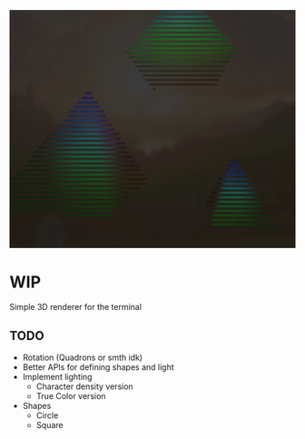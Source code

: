 ![Spinning pyramids](./assets/pyramids.gif)

# WIP

Simple 3D renderer for the terminal

## TODO

- Rotation (Quadrons or smth idk)
- Better APIs for defining shapes and light
- Implement lighting
    - Character density version
    - True Color version
- Shapes
    - Circle
    - Square
